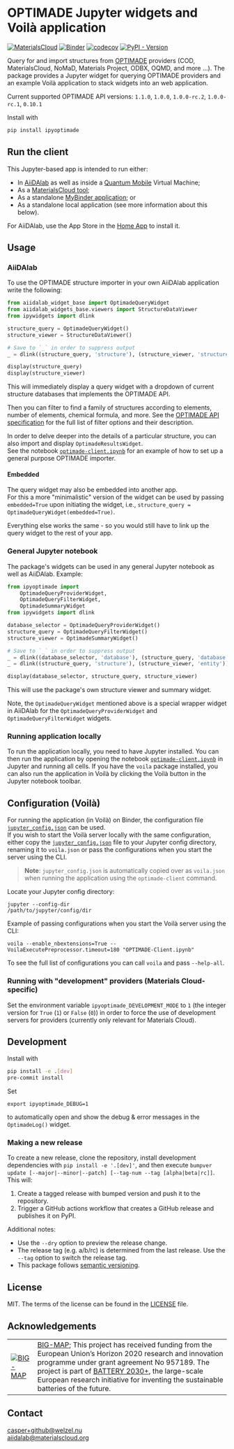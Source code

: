# OPTIMADE Jupyter widgets and Voilà application

[![MaterialsCloud](https://img.shields.io/endpoint?url=https://raw.githubusercontent.com/CasperWA/voila-optimade-client/develop/docs/resources/mcloud_badge.json)](https://materialscloud.org/optimadeclient/)
[![Binder](https://mybinder.org/badge_logo.svg)](https://mybinder.org/v2/gh/aiidalab/ipyoptimade/main?urlpath=%2Fvoila%2Frender%2Foptimade-client.ipynb)
[![codecov](https://codecov.io/gh/aiidalab/ipyoptimade/branch/main/graph/badge.svg)](https://codecov.io/gh/aiidalab/ipyoptimade)
[![PyPI - Version](https://img.shields.io/pypi/v/ipyoptimade?color=4CC61E)](https://pypi.org/project/ipyoptimade/)

Query for and import structures from [OPTIMADE](https://www.optimade.org) providers (COD, MaterialsCloud, NoMaD, Materials Project, ODBX, OQMD, and more ...).
The package provides a Jupyter widget for querying OPTIMADE providers and an example Voilà application to stack widgets into an web application.

Current supported OPTIMADE API versions: `1.1.0`, `1.0.0`, `1.0.0-rc.2`, `1.0.0-rc.1`, `0.10.1`

Install with

```bash
pip install ipyoptimade
```

## Run the client

This Jupyter-based app is intended to run either:

- In [AiiDAlab](https://aiidalab.materialscloud.org) as well as inside a [Quantum Mobile](https://materialscloud.org/work/quantum-mobile) Virtual Machine;
- As a [MaterialsCloud tool](https://materialscloud.org/optimadeclient/);
- As a standalone [MyBinder application](https://mybinder.org/v2/gh/CasperWA/voila-optimade-client/develop?urlpath=%2Fvoila%2Frender%2FOPTIMADE-Client.ipynb); or
- As a standalone local application (see more information about this below).

For AiiDAlab, use the App Store in the [Home App](https://github.com/aiidalab/aiidalab-home) to install it.

## Usage

### AiiDAlab

To use the OPTIMADE structure importer in your own AiiDAlab application write the following:

```python
from aiidalab_widget_base import OptimadeQueryWidget
from aiidalab_widgets_base.viewers import StructureDataViewer
from ipywidgets import dlink

structure_query = OptimadeQueryWidget()
structure_viewer = StructureDataViewer()

# Save to `_` in order to suppress output
_ = dlink((structure_query, 'structure'), (structure_viewer, 'structure'))

display(structure_query)
display(structure_viewer)
```

This will immediately display a query widget with a dropdown of current structure databases that implements the OPTIMADE API.

Then you can filter to find a family of structures according to elements, number of elements, chemical formula, and more.
See the [OPTIMADE API specification](https://github.com/Materials-Consortia/OPTiMaDe/blob/master/optimade.rst) for the full list of filter options and their description.

In order to delve deeper into the details of a particular structure, you can also import and display `OptimadeResultsWidget`.  
See the notebook [`optimade-client.ipynb`](optimade-client.ipynb) for an example of how to set up a general purpose OPTIMADE importer.

#### Embedded

The query widget may also be embedded into another app.  
For this a more "minimalistic" version of the widget can be used by passing `embedded=True` upon initiating the widget, i.e., `structure_query = OptimadeQueryWidget(embedded=True)`.

Everything else works the same - so you would still have to link up the query widget to the rest of your app.

### General Jupyter notebook

The package's widgets can be used in any general Jupyter notebook as well as AiiDAlab.
Example:

```python
from ipyoptimade import
    OptimadeQueryProviderWidget,
    OptimadeQueryFilterWidget,
    OptimadeSummaryWidget
from ipywidgets import dlink

database_selector = OptimadeQueryProviderWidget()
structure_query = OptimadeQueryFilterWidget()
structure_viewer = OptimadeSummaryWidget()

# Save to `_` in order to suppress output
_ = dlink((database_selector, 'database'), (structure_query, 'database'))
_ = dlink((structure_query, 'structure'), (structure_viewer, 'entity'))

display(database_selector, structure_query, structure_viewer)
```

This will use the package's own structure viewer and summary widget.

Note, the `OptimadeQueryWidget` mentioned above is a special wrapper widget in AiiDAlab for the `OptimadeQueryProviderWidget` and `OptimadeQueryFilterWidget` widgets.

### Running application locally

To run the application locally, you need to have Jupyter installed.
You can then run the application by opening the notebook [`optimade-client.ipynb`](optimade-client.ipynb) in Jupyter and running all cells.
If you have the `voila` package installed, you can also run the application in Voilà by clicking the Voilà button in the Jupyter notebook toolbar.

## Configuration (Voilà)

For running the application (in Voilà) on Binder, the configuration file [`jupyter_config.json`](ipyoptimade/jupyter_config.json) can be used.  
If you wish to start the Voilà server locally with the same configuration, either copy the [`jupyter_config.json`](ipyoptimade/jupyter_config.json) file to your Jupyter config directory, renaming it to `voila.json` or pass the configurations when you start the server using the CLI.

> **Note**: `jupyter_config.json` is automatically copied over as `voila.json` when running the application using the `optimade-client` command.

Locate your Jupyter config directory:

```shell
jupyter --config-dir
/path/to/jupyter/config/dir
```

Example of passing configurations when you start the Voilà server using the CLI:

```shell
voila --enable_nbextensions=True --VoilaExecutePreprocessor.timeout=180 "OPTIMADE-Client.ipynb"
```

To see the full list of configurations you can call `voila` and pass `--help-all`.

### Running with "development" providers (Materials Cloud-specific)

Set the environment variable `ipyoptimade_DEVELOPMENT_MODE` to `1` (the integer version for `True` (`1`) or `False` (`0`)) in order to force the use of development servers for providers (currently only relevant for Materials Cloud).

## Development

Install with

```bash
pip install -e .[dev]
pre-commit install
```

Set

```
export ipyoptimade_DEBUG=1
```

to automatically open and show the debug & error messages in the `OptimadeLog()` widget.

### Making a new release

To create a new release, clone the repository, install development dependencies with `pip install -e '.[dev]'`, and then execute `bumpver update [--major|--minor|--patch] [--tag-num --tag [alpha|beta|rc]]`.
This will:

1. Create a tagged release with bumped version and push it to the repository.
2. Trigger a GitHub actions workflow that creates a GitHub release and publishes it on PyPI.

Additional notes:

- Use the `--dry` option to preview the release change.
- The release tag (e.g. a/b/rc) is determined from the last release.
  Use the `--tag` option to switch the release tag.
- This package follows [semantic versioning](https://semver.org/).

## License

MIT. The terms of the license can be found in the [LICENSE](LICENSE) file.

## Acknowledgements

<!-- prettier-ignore -->
| | |
|---|---|
| [![BIG-MAP](https://avatars1.githubusercontent.com/u/72801303?s=200&v=4)](https://www.big-map.eu/) | [BIG-MAP](https://www.big-map.eu/); This project has received funding from the European Union’s Horizon 2020 research and innovation programme under grant agreement No 957189. The project is part of [BATTERY 2030+](https://battery2030.eu/), the large-scale European research initiative for inventing the sustainable batteries of the future. |

## Contact

casper+github@welzel.nu  
aiidalab@materialscloud.org
